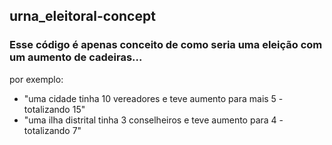 ## urna_eleitoral-concept

### Esse código é apenas conceito de como seria uma eleição com um aumento de cadeiras...
por exemplo:

* "uma cidade tinha 10 vereadores e teve aumento para mais 5 - totalizando 15"
* "uma ilha distrital tinha 3 conselheiros e teve aumento para 4 - totalizando 7"
